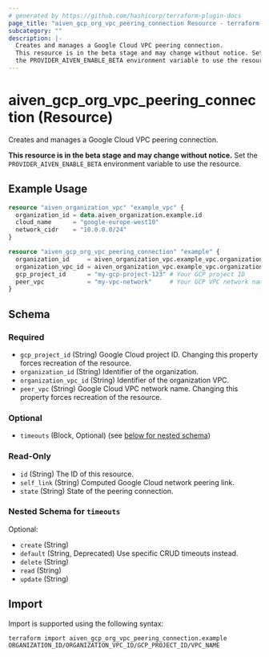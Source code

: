 ```yaml
---
# generated by https://github.com/hashicorp/terraform-plugin-docs
page_title: "aiven_gcp_org_vpc_peering_connection Resource - terraform-provider-aiven"
subcategory: ""
description: |-
  Creates and manages a Google Cloud VPC peering connection.
  This resource is in the beta stage and may change without notice. Set
  the PROVIDER_AIVEN_ENABLE_BETA environment variable to use the resource.
---
```


# aiven_gcp_org_vpc_peering_connection (Resource)

Creates and manages a Google Cloud VPC peering connection.

**This resource is in the beta stage and may change without notice.** Set
the `PROVIDER_AIVEN_ENABLE_BETA` environment variable to use the resource.

## Example Usage

```terraform
resource "aiven_organization_vpc" "example_vpc" {
  organization_id = data.aiven_organization.example.id
  cloud_name      = "google-europe-west10"
  network_cidr    = "10.0.0.0/24"
}

resource "aiven_gcp_org_vpc_peering_connection" "example" {
  organization_id     = aiven_organization_vpc.example_vpc.organization_id
  organization_vpc_id = aiven_organization_vpc.example_vpc.organization_vpc_id
  gcp_project_id      = "my-gcp-project-123" # Your GCP project ID
  peer_vpc            = "my-vpc-network"     # Your GCP VPC network name
}
```

<!-- schema generated by tfplugindocs -->
## Schema

### Required

- `gcp_project_id` (String) Google Cloud project ID. Changing this property forces recreation of the resource.
- `organization_id` (String) Identifier of the organization.
- `organization_vpc_id` (String) Identifier of the organization VPC.
- `peer_vpc` (String) Google Cloud VPC network name. Changing this property forces recreation of the resource.

### Optional

- `timeouts` (Block, Optional) (see [below for nested schema](#nestedblock--timeouts))

### Read-Only

- `id` (String) The ID of this resource.
- `self_link` (String) Computed Google Cloud network peering link.
- `state` (String) State of the peering connection.

<a id="nestedblock--timeouts"></a>
### Nested Schema for `timeouts`

Optional:

- `create` (String)
- `default` (String, Deprecated) Use specific CRUD timeouts instead.
- `delete` (String)
- `read` (String)
- `update` (String)

## Import

Import is supported using the following syntax:

```shell
terraform import aiven_gcp_org_vpc_peering_connection.example ORGANIZATION_ID/ORGANIZATION_VPC_ID/GCP_PROJECT_ID/VPC_NAME
```
